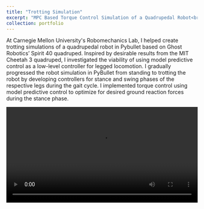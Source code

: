 ```yaml
---
title: "Trotting Simulation"
excerpt: "MPC Based Torque Control Simulation of a Quadrupedal Robot<br/><img src='/images/spiritsim.png'>"
collection: portfolio
---
```


At Carnegie Mellon University's Robomechanics Lab, I helped create trotting simulations of a quadrupedal robot in Pybullet based on Ghost Robotics’ Spirit 40 quadruped. Inspired by desirable results from the MIT Cheetah 3 quadruped, I investigated the viability of using model predictive control as a low-level controller for legged locomotion. I gradually progressed the robot simulation in PyBullet from standing to trotting the robot by developing controllers for stance and swing phases of the respective legs during the gait cycle. I implemented torque control using model predictive control to optimize for desired ground reaction forces during the stance phase. 

<video  style="display:block; width:100%; height:auto;" autoplay controls loop="loop">
    <source src="{{ site.baseurl }}/media/smartBraids/spiritsimwalk.mp4" type="video/mp4" />
    # <source src="{{ site.baseurl }}/media/smartBraids/SmartBraidGuide.ogv" type="video/ogg" />
    # <source src="{{ site.baseurl }}/media/smartBraids/SmartBraidGuide.webm" type="video/webm" />
</video>

<!-- [Picture of jig in CAD] -->
